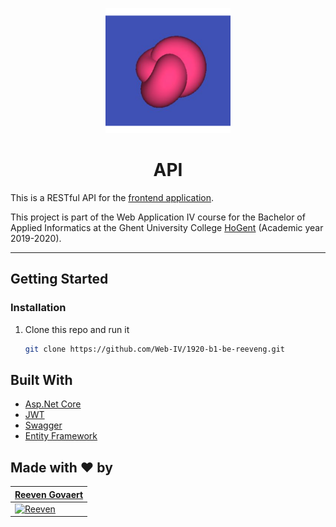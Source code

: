 <p align="center"><img src="./logo/android-chrome-256x256.png" width="200px"/></p>

<h1 align="center">API</h1>


This is a RESTful API for the [frontend application](https://github.com/Web-IV/1920-b1-fe-reeveng).

This project is part of the Web Application IV course for the Bachelor of Applied Informatics at the Ghent University College [HoGent](https://www.hogent.be/en/) (Academic year 2019-2020).

---

## Getting Started

### Installation

1. Clone this repo and run it

   ```bash
   git clone https://github.com/Web-IV/1920-b1-be-reeveng.git
   ```

## Built With

- [Asp.Net Core](https://dotnet.microsoft.com/apps/aspnet)
- [JWT](https://jwt.io)
- [Swagger](https://swagger.io/)
- [Entity Framework](https://docs.microsoft.com/en-us/ef/)


## Made with :heart: by
| <a href="https://github.com/reeveng" target="_blank">**Reeven Govaert**</a> | 
| --- | 
| [![Reeven](https://avatars3.githubusercontent.com/u/36441093?s=200)](https://github.com/reeveng)|
